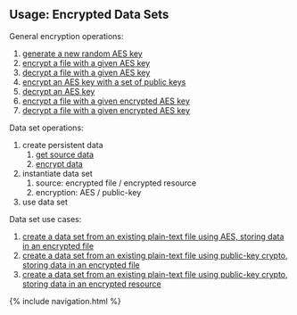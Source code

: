 ## Usage: Encrypted Data Sets

General encryption operations:

1. [generate a new random AES key](generate-AES-key.html)
1. [encrypt a file with a given AES key](encrypt-file-with-AES-key.html)
1. [decrypt a file with a given AES key](decrypt-file-with-AES-key.html)
1. [encrypt an AES key with a set of public keys](encrypt-AES-key.html)
1. [decrypt an AES key](decrypt-AES-key.html)
1. [encrypt a file with a given encrypted AES key](encrypt-file-with-encrypted-AES-key.html)
1. [decrypt a file with a given encrypted AES key](decrypt-file-with-encrypted-AES-key.html)

Data set operations:

1. create persistent data
    1. [get source data](setup-source.html)
    1. [encrypt data](setup-storage.html)
1. instantiate data set
    1. source: encrypted file / encrypted resource
    1. encryption: AES / public-key
1. use data set

Data set use cases:

1. [create a data set from an existing plain-text file using AES, storing data in an encrypted file](create-encrypted-dataset-with-AES-key.html)
1. [create a data set from an existing plain-text file using public-key crypto, storing data in an encrypted file](create-encrypted-dataset-with-AES-key.html)
1. [create a data set from an existing plain-text file using public-key crypto, storing data in an encrypted resource](create-encrypted-dataset-with-AES-key.html)

{% include navigation.html %}
